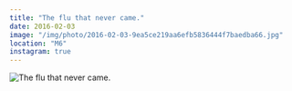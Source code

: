 ```yaml
---
title: "The flu that never came."
date: 2016-02-03
image: "/img/photo/2016-02-03-9ea5ce219aa6efb5836444f7baedba66.jpg"
location: "M6"
instagram: true
---
```


![The flu that never came.](/img/photo/2016-02-03-9ea5ce219aa6efb5836444f7baedba66.jpg)
